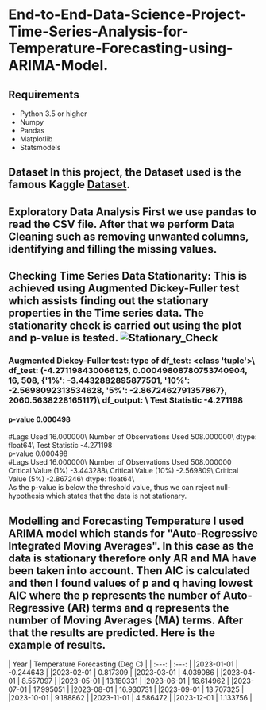 # End-to-End-Data-Science-Project-Time-Series-Analysis-for-Temperature-Forecasting-using-ARIMA-Model.

## Requirements  

* Python 3.5 or higher 
* Numpy 
* Pandas 
* Matplotlib 
* Statsmodels  

## Dataset  In this project, the Dataset used is the famous Kaggle [Dataset](https://www.kaggle.com/berkeleyearth/climate-change-earth-surface-temperature-data). 

## Exploratory Data Analysis  First we use pandas to read the CSV file. After that we perform Data Cleaning such as removing unwanted columns, identifying and filling the missing values.  
##  Checking Time Series Data Stationarity:  This is achieved using Augmented Dickey-Fuller test which assists finding out the stationary properties in the Time series data.  The stationarity check is carried out using the plot and p-value is tested.  ![Stationary_Check](https://github.com/kedarvkunte/Time-Series-Analysis-for-Temperature-Forecasting-using-ARIMA-Model/blob/master/Rolling%20Mean.png)  
### Augmented Dickey-Fuller test: type of df_test:  &lt;class 'tuple'>\ df_test: (-4.271198430066125, 0.00049808780753740904, 16, 508, {'1%': -3.4432882895877501, '10%': -2.5698092313534628, '5%': -2.8672462791357867}, 2060.5638228165117)\ df_output: \  Test Statistic                  -4.271198 
#### p-value                          0.000498 
#Lags Used                      16.000000\ 
Number of Observations Used    508.000000\ 
dtype: float64\ 
Test Statistic                  -4.271198\
p-value                          0.000498\
#Lags Used                      16.000000\ 
Number of Observations Used    508.000000\
Critical Value (1%)             -3.443288\ 
Critical Value (10%)            -2.569809\ 
Critical Value (5%)             -2.867246\ 
dtype: float64\   
As the p-value is below the threshold value, thus we can reject null-hypothesis which states that the data is not stationary.  
## Modelling and Forecasting Temperature  I used ARIMA model which stands for "Auto-Regressive Integrated Moving Averages".  In this case as the data is stationary therefore only AR and MA have been taken into account.  Then AIC is calculated and then I found values of p and q having lowest AIC where the p represents the number of Auto-Regressive (AR) terms and q represents the number of Moving Averages (MA) terms.  After that the results are predicted. Here is the example of results.    
| Year  | Temperature Forecasting (Deg C) | | :---: | :---: | |2023-01-01 | -0.244643 | |2023-02-01 |  0.817309 | |2023-03-01 |  4.039086 | |2023-04-01 |  8.557097 | |2023-05-01 | 13.160331 | |2023-06-01 | 16.614962 | |2023-07-01 | 17.995051 | |2023-08-01 | 16.930731 | |2023-09-01 | 13.707325 | |2023-10-01 |  9.188862 | |2023-11-01 |  4.586472 | |2023-12-01 |  1.133756 |
